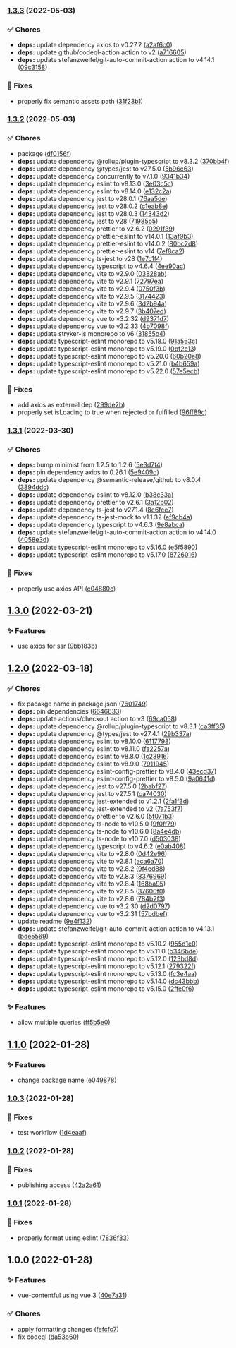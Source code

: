 ### [1.3.3](https://github.com/lbenie/vue-contentful-hook/compare/v1.3.2...v1.3.3) (2022-05-03)


### :white_check_mark: Chores

* **deps:** update dependency axios to v0.27.2 ([a2af6c0](https://github.com/lbenie/vue-contentful-hook/commit/a2af6c0d5032a614cb85f10fe29bbc3732c326e4))
* **deps:** update github/codeql-action action to v2 ([a716605](https://github.com/lbenie/vue-contentful-hook/commit/a7166056538ced378394090d4eb79dd1c7c95dd7))
* **deps:** update stefanzweifel/git-auto-commit-action action to v4.14.1 ([09c3158](https://github.com/lbenie/vue-contentful-hook/commit/09c3158694d7f5caba43f497984611b54c5cb66e))


### :bug: Fixes

* properly fix semantic assets path ([31f23b1](https://github.com/lbenie/vue-contentful-hook/commit/31f23b1265b20d79d0e71ee86e291f58940de7c8))

### [1.3.2](https://github.com/lbenie/vue-contentful-hook/compare/v1.3.1...v1.3.2) (2022-05-03)


### :white_check_mark: Chores

* package ([df0156f](https://github.com/lbenie/vue-contentful-hook/commit/df0156f0514a254d2b187ff7dce19a5e69d5dea6))
* **deps:** update dependency @rollup/plugin-typescript to v8.3.2 ([370bb4f](https://github.com/lbenie/vue-contentful-hook/commit/370bb4f66f99465fde6f410689f39ab162b1e54f))
* **deps:** update dependency @types/jest to v27.5.0 ([5b96c63](https://github.com/lbenie/vue-contentful-hook/commit/5b96c6306147667abe50c8bda56e37af39801a96))
* **deps:** update dependency concurrently to v7.1.0 ([9341b34](https://github.com/lbenie/vue-contentful-hook/commit/9341b342a79d365fe55669fccfc81549b3c56090))
* **deps:** update dependency eslint to v8.13.0 ([3e03c5c](https://github.com/lbenie/vue-contentful-hook/commit/3e03c5cc7062f1ff0ca642136444908c0100bfa3))
* **deps:** update dependency eslint to v8.14.0 ([e132c2a](https://github.com/lbenie/vue-contentful-hook/commit/e132c2a3b113165af16c7a950b506fe198b2e518))
* **deps:** update dependency jest to v28.0.1 ([76aa5de](https://github.com/lbenie/vue-contentful-hook/commit/76aa5debdd87aedf6723b275b92e3a9976e34860))
* **deps:** update dependency jest to v28.0.2 ([c1eab8e](https://github.com/lbenie/vue-contentful-hook/commit/c1eab8e8e62b0bf69e2e01d2413a3d482b111630))
* **deps:** update dependency jest to v28.0.3 ([14343d2](https://github.com/lbenie/vue-contentful-hook/commit/14343d22f894fb4d140cbb3ac758062355f30afa))
* **deps:** update dependency jest to v28 ([71985b5](https://github.com/lbenie/vue-contentful-hook/commit/71985b5e32d6ec38b6aeddfb42b7a9ed1d8e0586))
* **deps:** update dependency prettier to v2.6.2 ([0291f39](https://github.com/lbenie/vue-contentful-hook/commit/0291f398843aadc062bedd142ff1ba5083e649eb))
* **deps:** update dependency prettier-eslint to v14.0.1 ([13af9b3](https://github.com/lbenie/vue-contentful-hook/commit/13af9b3208bee1c49a09b53be28d5fd6bcfcf358))
* **deps:** update dependency prettier-eslint to v14.0.2 ([80bc2d8](https://github.com/lbenie/vue-contentful-hook/commit/80bc2d82cdff33695526b60e3204e4a7a57e83ff))
* **deps:** update dependency prettier-eslint to v14 ([7ef8ca2](https://github.com/lbenie/vue-contentful-hook/commit/7ef8ca25c037885621d712613de892109adcfe2f))
* **deps:** update dependency ts-jest to v28 ([1e7c1f4](https://github.com/lbenie/vue-contentful-hook/commit/1e7c1f40eadf13dfbdac3f6aed50337709febff6))
* **deps:** update dependency typescript to v4.6.4 ([4ee90ac](https://github.com/lbenie/vue-contentful-hook/commit/4ee90ace82d8974fe8fc44ed011263f8bf84baca))
* **deps:** update dependency vite to v2.9.0 ([03828ab](https://github.com/lbenie/vue-contentful-hook/commit/03828ab6867b0f9306af98b463c2af358f2864a7))
* **deps:** update dependency vite to v2.9.1 ([72797ea](https://github.com/lbenie/vue-contentful-hook/commit/72797ea590f27a83b07ae7d4d5b753a0487b7c03))
* **deps:** update dependency vite to v2.9.4 ([0750f3b](https://github.com/lbenie/vue-contentful-hook/commit/0750f3bebff0c83d6f74b316e358c9c3f8c02c9d))
* **deps:** update dependency vite to v2.9.5 ([3174423](https://github.com/lbenie/vue-contentful-hook/commit/317442337000f3626f2daa0ace39c144af9d7e92))
* **deps:** update dependency vite to v2.9.6 ([3d2b94a](https://github.com/lbenie/vue-contentful-hook/commit/3d2b94ada0007f359374a03cd6ad22b55b3ba263))
* **deps:** update dependency vite to v2.9.7 ([3b407ed](https://github.com/lbenie/vue-contentful-hook/commit/3b407edbae0132b878f4e3dcc1b1c91363019300))
* **deps:** update dependency vue to v3.2.32 ([d9371d7](https://github.com/lbenie/vue-contentful-hook/commit/d9371d7efda25ff1b9208d436271efcad35b430b))
* **deps:** update dependency vue to v3.2.33 ([4b7098f](https://github.com/lbenie/vue-contentful-hook/commit/4b7098f0975b838b80ea3fe44eaf0620a5d99169))
* **deps:** update stryker-js monorepo to v6 ([31855b4](https://github.com/lbenie/vue-contentful-hook/commit/31855b4e94cc63351d2503ad80011e908d11b704))
* **deps:** update typescript-eslint monorepo to v5.18.0 ([91a563c](https://github.com/lbenie/vue-contentful-hook/commit/91a563cbc90468cc8ee09c23121888f9f9735985))
* **deps:** update typescript-eslint monorepo to v5.19.0 ([0bf2c13](https://github.com/lbenie/vue-contentful-hook/commit/0bf2c13cb8bcca1e50b4a4d772344be4c5363b87))
* **deps:** update typescript-eslint monorepo to v5.20.0 ([60b20e8](https://github.com/lbenie/vue-contentful-hook/commit/60b20e8d6391154b31e22c73b67ed00fb252b377))
* **deps:** update typescript-eslint monorepo to v5.21.0 ([b4b659a](https://github.com/lbenie/vue-contentful-hook/commit/b4b659a015bc231d80a455bb9526ca4a56d28d62))
* **deps:** update typescript-eslint monorepo to v5.22.0 ([57e5ecb](https://github.com/lbenie/vue-contentful-hook/commit/57e5ecbcd06b78291493bd08e9d521971e44d636))


### :bug: Fixes

* add axios as external dep ([299de2b](https://github.com/lbenie/vue-contentful-hook/commit/299de2bf09fbea4b4b0108d74c2ffff5b8e23788))
* properly set isLoading to true when rejected or fulfilled ([96ff89c](https://github.com/lbenie/vue-contentful-hook/commit/96ff89c441f5d24d8fedbe0db4e89ca2cd4eeac3))

### [1.3.1](https://github.com/lbenie/vue-contentful-hook/compare/v1.3.0...v1.3.1) (2022-03-30)


### :white_check_mark: Chores

* **deps:** bump minimist from 1.2.5 to 1.2.6 ([5e3d7f4](https://github.com/lbenie/vue-contentful-hook/commit/5e3d7f480aa5227cfa119a9d71e2b29e87c4ba1a))
* **deps:** pin dependency axios to 0.26.1 ([5e9409d](https://github.com/lbenie/vue-contentful-hook/commit/5e9409dbdc1238d9f9bdcb7b0ad2ba8698ba9a44))
* **deps:** update dependency @semantic-release/github to v8.0.4 ([3894ddc](https://github.com/lbenie/vue-contentful-hook/commit/3894ddcd29e1fd3b99d85d85eefcfde9e55463a4))
* **deps:** update dependency eslint to v8.12.0 ([b38c33a](https://github.com/lbenie/vue-contentful-hook/commit/b38c33a4234bb0ca0d7ddd9e821ce5f5ecf5c600))
* **deps:** update dependency prettier to v2.6.1 ([3a12b02](https://github.com/lbenie/vue-contentful-hook/commit/3a12b02ff8df9de1e06487f9b12be544e58e09da))
* **deps:** update dependency ts-jest to v27.1.4 ([8e6fee7](https://github.com/lbenie/vue-contentful-hook/commit/8e6fee734c50522c80a56f0d510760aec898e07e))
* **deps:** update dependency ts-jest-mock to v1.1.32 ([ef9cb4a](https://github.com/lbenie/vue-contentful-hook/commit/ef9cb4a3cfef4dde2a8a998e5b1054eba956c81d))
* **deps:** update dependency typescript to v4.6.3 ([9e8abca](https://github.com/lbenie/vue-contentful-hook/commit/9e8abca45e2ae88a4b2fe229b009b11e4c9dd7a8))
* **deps:** update stefanzweifel/git-auto-commit-action action to v4.14.0 ([4058e3d](https://github.com/lbenie/vue-contentful-hook/commit/4058e3df48a3c9685f899cbc1dfe261fe6a8aeba))
* **deps:** update typescript-eslint monorepo to v5.16.0 ([e5f5890](https://github.com/lbenie/vue-contentful-hook/commit/e5f589038dfba5a6c09a4f2150c025fcf5e09f84))
* **deps:** update typescript-eslint monorepo to v5.17.0 ([8726016](https://github.com/lbenie/vue-contentful-hook/commit/8726016e88af5232be2cd9fec944c28bf63533da))


### :bug: Fixes

* properly use axios API ([c04880c](https://github.com/lbenie/vue-contentful-hook/commit/c04880c31450ad46e0c4242dc3062460e7295c5c))

## [1.3.0](https://github.com/lbenie/vue-contentful-hook/compare/v1.2.0...v1.3.0) (2022-03-21)


### :sparkles: Features

* use axios for ssr ([9bb183b](https://github.com/lbenie/vue-contentful-hook/commit/9bb183b9583ff7b1cc1c43fdcb594c0db7210acd))

## [1.2.0](https://github.com/lbenie/vue-contentful-hook/compare/v1.1.0...v1.2.0) (2022-03-18)


### :white_check_mark: Chores

* fix pacakge name in package.json ([7601749](https://github.com/lbenie/vue-contentful-hook/commit/760174955674952208cd0ad83482a567b794d694))
* **deps:** pin dependencies ([6646633](https://github.com/lbenie/vue-contentful-hook/commit/664663342d3576ae7ee7b5d9c49bbeb01c86a2bd))
* **deps:** update actions/checkout action to v3 ([69ca058](https://github.com/lbenie/vue-contentful-hook/commit/69ca05841b3f7578531843e479068c2989400b23))
* **deps:** update dependency @rollup/plugin-typescript to v8.3.1 ([ca3ff35](https://github.com/lbenie/vue-contentful-hook/commit/ca3ff3553f8b35b26683747f0e56ba72f9abbd72))
* **deps:** update dependency @types/jest to v27.4.1 ([29b337a](https://github.com/lbenie/vue-contentful-hook/commit/29b337a652668f9920e85e556b2e45ff39c1c44f))
* **deps:** update dependency eslint to v8.10.0 ([6117798](https://github.com/lbenie/vue-contentful-hook/commit/61177987d8f656e3e9103a584458ce0f2de67cab))
* **deps:** update dependency eslint to v8.11.0 ([fa2257a](https://github.com/lbenie/vue-contentful-hook/commit/fa2257a535fe019f10770d1ce855ebdb83ab8fe9))
* **deps:** update dependency eslint to v8.8.0 ([1c23916](https://github.com/lbenie/vue-contentful-hook/commit/1c23916182f81e31ff61afc0808d3345f2333998))
* **deps:** update dependency eslint to v8.9.0 ([7911945](https://github.com/lbenie/vue-contentful-hook/commit/7911945bb77f948f3afdeb543fc3ba4552d9a846))
* **deps:** update dependency eslint-config-prettier to v8.4.0 ([43ecd37](https://github.com/lbenie/vue-contentful-hook/commit/43ecd37e338ccaca2d9eacfafa973fa74d3f0b90))
* **deps:** update dependency eslint-config-prettier to v8.5.0 ([9a0641d](https://github.com/lbenie/vue-contentful-hook/commit/9a0641d836861f86dc05ce56f58164b2c24984be))
* **deps:** update dependency jest to v27.5.0 ([2babf27](https://github.com/lbenie/vue-contentful-hook/commit/2babf27677d96a06fd378bcfb8c962071db7307f))
* **deps:** update dependency jest to v27.5.1 ([ca74030](https://github.com/lbenie/vue-contentful-hook/commit/ca7403037c8c1eac1e6baf72edb15d933bd911fb))
* **deps:** update dependency jest-extended to v1.2.1 ([2fa1f3d](https://github.com/lbenie/vue-contentful-hook/commit/2fa1f3d9f72591e40a3bc1ca0fc25365c1c0cf95))
* **deps:** update dependency jest-extended to v2 ([7a753f7](https://github.com/lbenie/vue-contentful-hook/commit/7a753f77c8ecd23741a870a5e3c9d7834aa65702))
* **deps:** update dependency prettier to v2.6.0 ([5f071b3](https://github.com/lbenie/vue-contentful-hook/commit/5f071b3f1f233d737810eab255d48f48e7fd60ba))
* **deps:** update dependency ts-node to v10.5.0 ([9f0ff79](https://github.com/lbenie/vue-contentful-hook/commit/9f0ff7960041e3fbe03ea189f55aba86b30af253))
* **deps:** update dependency ts-node to v10.6.0 ([8a4e4db](https://github.com/lbenie/vue-contentful-hook/commit/8a4e4db06d50b919497b2f4f2edea24b654c923c))
* **deps:** update dependency ts-node to v10.7.0 ([d503038](https://github.com/lbenie/vue-contentful-hook/commit/d5030384c8013e79d259bf867cec9a383a39212c))
* **deps:** update dependency typescript to v4.6.2 ([e0ab408](https://github.com/lbenie/vue-contentful-hook/commit/e0ab40815f00165824e9c2ef9b922eb0426d0cfe))
* **deps:** update dependency vite to v2.8.0 ([0d42e96](https://github.com/lbenie/vue-contentful-hook/commit/0d42e96a177a77530be146a129254291c0f6a23a))
* **deps:** update dependency vite to v2.8.1 ([aca6a70](https://github.com/lbenie/vue-contentful-hook/commit/aca6a70828d913e5c38b4c7f2efb24498e8f83c4))
* **deps:** update dependency vite to v2.8.2 ([9f4ed88](https://github.com/lbenie/vue-contentful-hook/commit/9f4ed882cfca453ccdf566381a38cd4ad404d58c))
* **deps:** update dependency vite to v2.8.3 ([8376969](https://github.com/lbenie/vue-contentful-hook/commit/837696999e35b7bb4362a5cb7bd28067cd74be72))
* **deps:** update dependency vite to v2.8.4 ([168ba95](https://github.com/lbenie/vue-contentful-hook/commit/168ba95bbaf8cc5bf5c1d7b23862004961164541))
* **deps:** update dependency vite to v2.8.5 ([37600f0](https://github.com/lbenie/vue-contentful-hook/commit/37600f0bf37d00fa6b128d01da1225a6ced4870d))
* **deps:** update dependency vite to v2.8.6 ([784b2f3](https://github.com/lbenie/vue-contentful-hook/commit/784b2f311e887841f390ab9d06d193523a1cdf31))
* **deps:** update dependency vue to v3.2.30 ([d2d0797](https://github.com/lbenie/vue-contentful-hook/commit/d2d0797408281589c85115dce7e2ff113691712b))
* **deps:** update dependency vue to v3.2.31 ([57bdbef](https://github.com/lbenie/vue-contentful-hook/commit/57bdbeff0af555287f63d7b8adb843364044d6ea))
* update readme ([9e4f132](https://github.com/lbenie/vue-contentful-hook/commit/9e4f13273176cab5a54b7b8ee88cff485c9b366e))
* **deps:** update stefanzweifel/git-auto-commit-action action to v4.13.1 ([bde5569](https://github.com/lbenie/vue-contentful-hook/commit/bde556918aaae36b9d5224c7b6d27567c04d84ba))
* **deps:** update typescript-eslint monorepo to v5.10.2 ([955d1e0](https://github.com/lbenie/vue-contentful-hook/commit/955d1e0493cfd5f3e07291f0b9fcab2a45ad01a1))
* **deps:** update typescript-eslint monorepo to v5.11.0 ([b346bde](https://github.com/lbenie/vue-contentful-hook/commit/b346bdec19cbc35cbc27c84eee115feff7bd2621))
* **deps:** update typescript-eslint monorepo to v5.12.0 ([123bd8d](https://github.com/lbenie/vue-contentful-hook/commit/123bd8dfb34cb5d40a8380e1b501652b514b0705))
* **deps:** update typescript-eslint monorepo to v5.12.1 ([279322f](https://github.com/lbenie/vue-contentful-hook/commit/279322fabae45b0cf2496924a7fd97b77a2e4662))
* **deps:** update typescript-eslint monorepo to v5.13.0 ([fc3e4aa](https://github.com/lbenie/vue-contentful-hook/commit/fc3e4aacf79d2e9f9abcbc08b6f8ffbf4c337d02))
* **deps:** update typescript-eslint monorepo to v5.14.0 ([dc43bbb](https://github.com/lbenie/vue-contentful-hook/commit/dc43bbbcde320ae268dd9e898df253b9c4a7454c))
* **deps:** update typescript-eslint monorepo to v5.15.0 ([2ffe0f6](https://github.com/lbenie/vue-contentful-hook/commit/2ffe0f68fcd30a673f87267fc1d0020a4bf1656b))


### :sparkles: Features

* allow multiple queries ([ff5b5e0](https://github.com/lbenie/vue-contentful-hook/commit/ff5b5e0cd9b6ad6794dd4582a7245d5d9629df31))

## [1.1.0](https://github.com/lbenie/vue-contentful/compare/v1.0.3...v1.1.0) (2022-01-28)


### :sparkles: Features

* change package name ([e049878](https://github.com/lbenie/vue-contentful/commit/e049878300ec393e2da9bfc5e2ed872a4d9412f5))

### [1.0.3](https://github.com/lbenie/vue-contentful/compare/v1.0.2...v1.0.3) (2022-01-28)


### :bug: Fixes

* test workflow ([1d4eaaf](https://github.com/lbenie/vue-contentful/commit/1d4eaafa01dd6f789a1c0997595be8d35536ca4d))

### [1.0.2](https://github.com/lbenie/vue-contentful/compare/v1.0.1...v1.0.2) (2022-01-28)


### :bug: Fixes

* publishing access ([42a2a61](https://github.com/lbenie/vue-contentful/commit/42a2a616f204cb34069d953848f48d58cb640ee2))

### [1.0.1](https://github.com/lbenie/vue-contentful/compare/v1.0.0...v1.0.1) (2022-01-28)


### :bug: Fixes

* properly format using eslint ([7836f33](https://github.com/lbenie/vue-contentful/commit/7836f3399f0d8d9c1639d45dbab0ac839485aedb))

## 1.0.0 (2022-01-28)


### :sparkles: Features

* vue-contentful using vue 3 ([40e7a31](https://github.com/lbenie/vue-contentful/commit/40e7a3175b7e43ef145f3b6fbe2cc110b6f0d324))


### :white_check_mark: Chores

* apply formatting changes ([fefcfc7](https://github.com/lbenie/vue-contentful/commit/fefcfc7a3169fa2ca0265340bf928e715157dcaa))
* fix codeql ([da53b60](https://github.com/lbenie/vue-contentful/commit/da53b603ab04cd877355674231c012ca6028f22d))
